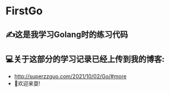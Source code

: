# FirstGo

## ✍️这是我学习Golang时的练习代码

## 💻关于这部分的学习记录已经上传到我的博客:
- http://superzzguo.com/2021/10/02/Go/#more
- 👏欢迎来耍!
